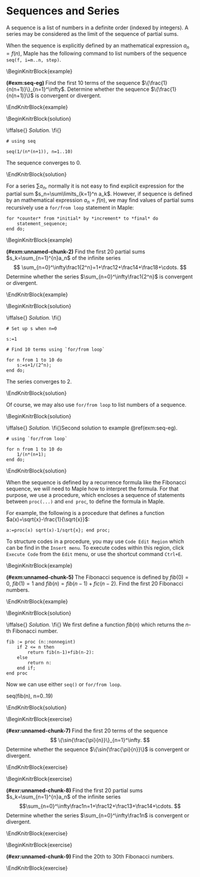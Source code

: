 # Sequences and Series

A sequence is a list of numbers in a definite order (indexed by integers). A series may be considered as the limit of the sequence of partial sums.

When the sequence is explicitly defined by an mathematical expression $a_n=f(n)$, Maple has the following command to list numbers of the sequence `seq(f, i=m..n, step)`.

\BeginKnitrBlock{example}<div class="example"><span class="example" id="exm:seq-eg"><strong>(\#exm:seq-eg) </strong></span>
Find the first 10 terms of the sequence $\{\frac{1}{n(n+1)}\}_{n=1}^\infty$. Determine whether the sequence $\{\frac{1}{n(n+1)}\}$ is convergent or divergent.
</div>\EndKnitrBlock{example}

\BeginKnitrBlock{solution}<div class="solution">\iffalse{} <span class="solution"><em>Solution. </em></span>  \fi{}<br>

    # using seq

    seq(1/(n*(n+1)), n=1..10)

The sequence converges to $0$.
</div>\EndKnitrBlock{solution}

For a series $\sum a_n$, normally it is not easy to find explicit expression for the partial sum $s_n=\sum\limits_{k=1}^n a_k$. However, if sequence  is defined by an mathematical expression $a_n=f(n)$, we may find values of partial sums recursively use a `for/from loop` statement in Maple:

    for *counter* from *initial* by *increment* to *final* do
        statement_sequence;
    end do;

\BeginKnitrBlock{example}<div class="example"><span class="example" id="exm:unnamed-chunk-2"><strong>(\#exm:unnamed-chunk-2) </strong></span>
Find the first 20 partial sums $s_k=\sum_{n=1}^{n}a_n$ of the infinite series
$$
\sum_{n=0}^\infty\frac1{2^n}=1+\frac12+\frac14+\frac18+\cdots.
$$
Determine whether the series $\sum_{n=0}^\infty\frac1{2^n}$ is convergent or divergent.
</div>\EndKnitrBlock{example}

\BeginKnitrBlock{solution}<div class="solution">\iffalse{} <span class="solution"><em>Solution. </em></span>  \fi{}<br>

    # Set up s when n=0

    s:=1

    # Find 10 terms using `for/from loop`

    for n from 1 to 10 do
        s:=s+1/(2^n);
    end do;

The series converges to 2.
</div>\EndKnitrBlock{solution}

Of course, we may also use `for/from loop` to list numbers of a sequence.

\BeginKnitrBlock{solution}<div class="solution">\iffalse{} <span class="solution"><em>Solution. </em></span>  \fi{}Second solution to example \@ref(exm:seq-eg).

    # using `for/from loop`

    for n from 1 to 10 do
        1/(n*(n+1);
    end do;
</div>\EndKnitrBlock{solution}

When the sequence is defined by a recurrence formula like the Fibonacci sequence, we will need to Maple how to interpret the formula. For that purpose, we use a procedure, which encloses a sequence of statements between `proc(...)` and `end proc`, to define the formula in Maple.

For example, the following is a procedure that defines a function $a(x)=\sqrt{x}-\frac{1}{\sqrt{x}}$:

    a:=proc(x) sqrt(x)-1/sqrt{x}; end proc;

To structure codes in a procedure, you may use `Code Edit Region` which can be find in the `Insert menu`.
To execute codes within this region, click `Execute Code` from the `Edit` menu, or use the shortcut command `Ctrl+E`.

\BeginKnitrBlock{example}<div class="example"><span class="example" id="exm:unnamed-chunk-5"><strong>(\#exm:unnamed-chunk-5) </strong></span>
The Fibonacci sequence is defined by $fib(0)=0$, $fib(1)=1$ and $fib(n)=fib(n-1)+fic(n-2)$.
Find the first 20 Fibonacci numbers.
</div>\EndKnitrBlock{example}

\BeginKnitrBlock{solution}<div class="solution">\iffalse{} <span class="solution"><em>Solution. </em></span>  \fi{}
We first define a function $fib(n)$ which returns the $n$-th Fibonacci number.

    fib := proc (n::nonnegint)
        if 2 <= n then
            return fib(n-1)+fib(n-2):
        else
            return n:
        end if;
    end proc

Now we can use either `seq()` or `for/from loop`.

seq(fib(n), n=0..19)
</div>\EndKnitrBlock{solution}

\BeginKnitrBlock{exercise}<div class="exercise"><span class="exercise" id="exr:unnamed-chunk-7"><strong>(\#exr:unnamed-chunk-7) </strong></span>
Find the first 20 terms of the sequence
$$
\{\sin{\frac{\pi}{n}}\}_{n=1}^\infty.
$$
Determine whether the sequence $\{\sin{\frac{\pi}{n}}\}$ is convergent or divergent.
</div>\EndKnitrBlock{exercise}

\BeginKnitrBlock{exercise}<div class="exercise"><span class="exercise" id="exr:unnamed-chunk-8"><strong>(\#exr:unnamed-chunk-8) </strong></span>
Find the first 20 partial sums $s_k=\sum_{n=1}^{n}a_n$ of the infinite series
$$\sum_{n=0}^\infty\frac1n=1+\frac12+\frac13+\frac14+\cdots.
$$
Determine whether the series $\sum_{n=0}^\infty\frac1n$ is convergent or divergent.
</div>\EndKnitrBlock{exercise}

\BeginKnitrBlock{exercise}<div class="exercise"><span class="exercise" id="exr:unnamed-chunk-9"><strong>(\#exr:unnamed-chunk-9) </strong></span>
Find the 20th to 30th Fibonacci numbers.
</div>\EndKnitrBlock{exercise}
